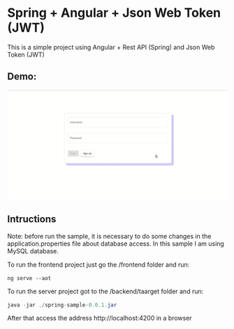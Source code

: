 # Spring + Angular + Json Web Token (JWT)
This is a simple project using Angular + Rest API (Spring) and Json Web Token (JWT)

## Demo:
![Demonstration](https://github.com/brunoroberto/SpringAngularJWTSample/blob/master/spring_sample.gif)

## Intructions
Note: before run the sample, it is necessary to do some changes in the application.properties file about database access. In this sample I am using MySQL database.

To run the frontend project just go the /frontend folder and run:

```shell
ng serve --aot
```

To run the server project got to the /backend/taarget folder and run:

```java
java -jar ./spring-sample-0.0.1.jar
```

After that access the address http://localhost:4200 in a browser


